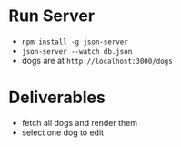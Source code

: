 # Run Server
- `npm install -g json-server`
- `json-server --watch db.json`
- dogs are at `http://localhost:3000/dogs`

# Deliverables
- fetch all dogs and render them
- select one dog to edit
